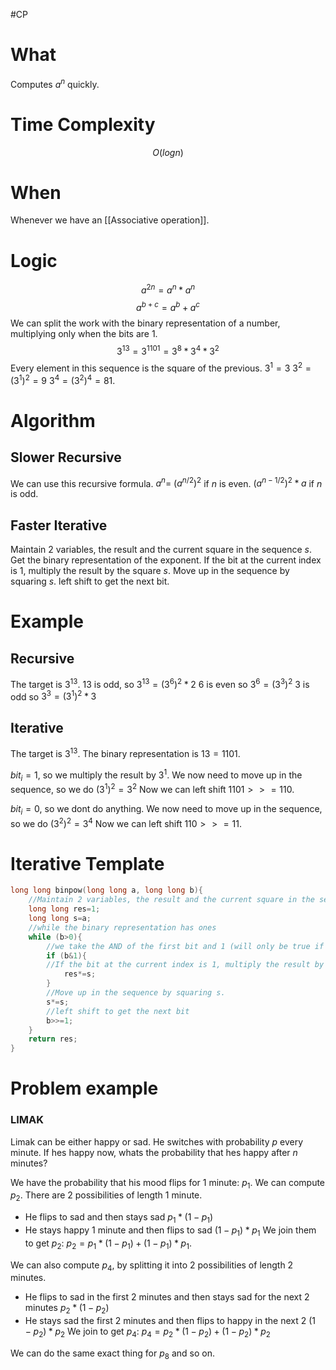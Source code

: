 #CP 

# What 
Computes $a^n$ quickly.
# Time Complexity
$$
O(logn)
$$

# When 
Whenever we have an [[Associative operation]].
# Logic 
$$
a^{2n}=a^{n}*a^{n}
$$
$$
a^{b+c}=a^b+a^c
$$
We can split the work with the binary representation of a number, multiplying only when the bits are 1.
$$
3^{13}=3^{1101}=3^8*3^4*3^2
$$
Every element in this sequence is the square of the previous.
$3^1=3$
$3^2=(3^1)^2=9$
$3^4=(3^2)^4=81$.
# Algorithm
## Slower Recursive
We can use this recursive formula. 
$a^n =$
$(a^{n/2})^2$ if $n$ is even.
$(a^{n-1/2})^2*a$ if $n$ is odd.
## Faster Iterative
Maintain 2 variables, the result and the current square in the sequence $s$.
Get the binary representation of the exponent.
If the bit at the current index is $1$, multiply the result by the square $s$.
Move up in the sequence by squaring $s$.
left shift to get the next bit.
# Example
## Recursive
The target is $3^{13}$. 
$13$ is odd, so $3^{13}=(3^{6})^2*2$
$6$ is even so $3^6=(3^3)^2$
$3$ is odd so $3^3=(3^1)^2*3$
## Iterative
The target is $3^{13}$.
The binary representation is $13=1101$.

$bit_i=1$, so we multiply the result by $3^1$.
We now need to move up in the sequence, so we do $(3^1)^2=3^2$
Now we can left shift $1101>>=110$.

$bit_i=0$, so we dont do anything.
We now need to move up in the sequence, so we do $(3^2)^2=3^4$
Now we can left shift $110>>=11$.
# Iterative Template
```C++
long long binpow(long long a, long long b){
	//Maintain 2 variables, the result and the current square in the sequence s.
	long long res=1;
	long long s=a;
	//while the binary representation has ones
	while (b>0){
		//we take the AND of the first bit and 1 (will only be true if both of them are 1)
		if (b&1){
		//If the bit at the current index is 1, multiply the result by the square s.
			res*=s;
		}
		//Move up in the sequence by squaring s.
		s*=s;
		//left shift to get the next bit
		b>>=1;
	}
	return res;
}
```
# Problem example 
### LIMAK
Limak can be either happy or sad. He switches with probability $p$ every minute. If hes happy now, whats the probability that hes happy after $n$ minutes?

We have the probability that his mood flips for 1 minute: $p_1$. 
We can compute $p_2$. There are 2 possibilities of length 1 minute.
- He flips to sad and then stays sad $p_1*(1-p_1)$
- He stays happy 1 minute and then flips to sad $(1-p_1)*p_1$
We join them to get $p_2$: $p_2=p_1*(1-p_1)+(1-p_1)*p_1$.

We can also compute $p_4$, by splitting it into 2 possibilities of length 2 minutes.
- He flips to sad in the first 2 minutes and then stays sad for the next 2 minutes $p_2*(1-p_2)$
- He stays sad the first 2 minutes and then flips to happy in the next 2 $(1-p_2)*p_2$
We join to get $p_4$: $p_4=p_2*(1-p_2)+(1-p_2)*p_2$

We can do the same exact thing for $p_8$ and so on.
